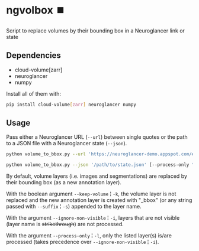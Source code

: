 # ngvolbox ⏹️
Script to replace volumes by their bounding box in a Neuroglancer link or state

## Dependencies

- cloud-volume[zarr]
- neuroglancer
- numpy

Install all of them with:

```bash
pip install cloud-volume[zarr] neuroglancer numpy
```

## Usage

Pass either a Neuroglancer URL (`--url`) between single quotes or the path to a JSON file with a Neuroglancer state (`--json`).

```bash
python volume_to_bbox.py --url 'https://neuroglancer-demo.appspot.com/#!...' [--process-only "layer1" "layer2"...] [--ignore-non-visible] [--keep-volume] [--suffix "_bbox"]
```

```bash
python volume_to_bbox.py --json '/path/to/state.json' [--process-only "layer1" "layer2"...] [--ignore-non-visible] [--keep-volume] [--suffix "_bbox"]
```

By default, volume layers (i.e. images and segmentations) are replaced by their bounding box (as a new annotation layer).

With the boolean argument `--keep-volume` ¦ `-k`, the volume layer is not replaced and the new annotation layer is created with "_bbox" (or any string passed with `--suffix` ¦ `-s`) appended to the layer name.

With the argument `--ignore-non-visible` ¦ `-i`, layers that are not visible (layer name is ~~strikethrough~~) are not processed.

With the argument `--process-only` ¦ `-l`, only the listed layer(s) is/are processed (takes precedence over `--ignore-non-visible` ¦ `-i`). 
